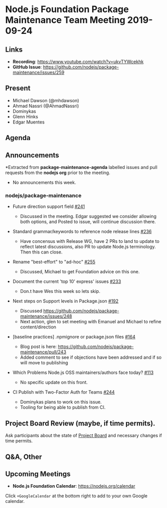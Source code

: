 # Node.js Foundation Package Maintenance Team Meeting 2019-09-24

## Links

* **Recording**: https://www.youtube.com/watch?v=ukvTYWcekhk
* **GitHub Issue**: https://github.com/nodejs/package-maintenance/issues/259

## Present

* Michael Dawson (@mhdawson)
* Ahmad Nassri (@AhmadNassri)
* Dominykas
* Glenn Hinks
* Edgar Muentes
 
## Agenda

## Announcements
 
*Extracted from **package-maintenance-agenda** labelled issues and pull requests from the **nodejs org** prior to the meeting.

* No announcements this week.

### nodejs/package-maintenance

* Future direction support field [#241](https://github.com/nodejs/package-maintenance/issues/241)
  * Discussed in the meeting. Edgar suggested we consider allowing both options, and 
    Posted to issue, will continue discussion there.

* Standard grammar/keywords to reference node release lines [#236](https://github.com/nodejs/package-maintenance/issues/236)
  * Have concensus with Release WG, have 2 PRs to land to update to reflect
    latest discussions, also PR to update Node.js terminology. Then this can close.

* Rename "best-effort" to "ad-hoc"
  [#255](https://github.com/nodejs/package-maintenance/pull/255)
  * Discussed, Michael to get Foundation advice on this one.

* Document the current 'top 10' express' issues [#233](https://github.com/nodejs/package-maintenance/issues/233)
  * Don.t have Wes this week so lets skip.  

* Next steps on Support levels in Package.json [#192](https://github.com/nodejs/package-maintenance/issues/192)
  * Discussed https://github.com/nodejs/package-maintenance/issues/248
  * Next action, glen to set meeting with Emanuel and Michael to refine content/direction 

* \[baseline practices\] .npmignore or package.json files [#164](https://github.com/nodejs/package-maintenance/issues/164)
  * Blog post is here: https://github.com/nodejs/package-maintenance/pull/243
  * Added comment to see if objections have been addressed and if so will move to publishing

* Which Problems Node.js OSS maintainers/authors face today? [#113](https://github.com/nodejs/package-maintenance/issues/113)
  * No specific update on this front.  

* CI Publish with Two-Factor Auth for Teams
[#244](https://github.com/nodejs/package-maintenance/issues/244)
  * Dominykas plans to work on this issue. 
  * Tooling for being able to publish from CI.

## Project Board Review (maybe, if time permits).

Ask participants about the state of [Project Board](https://github.com/nodejs/package-maintenance/projects/1) and necessary changes if time permits.

## Q&A, Other

## Upcoming Meetings

* **Node.js Foundation Calendar**: https://nodejs.org/calendar

Click `+GoogleCalendar` at the bottom right to add to your own Google calendar.



